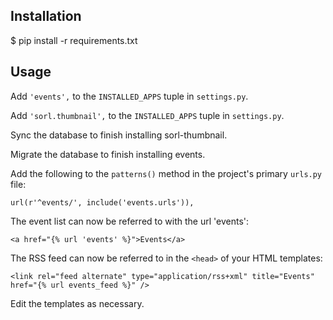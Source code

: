 ## Installation

$ pip install -r requirements.txt

## Usage

Add ``'events',`` to the ``INSTALLED_APPS`` tuple in ``settings.py``.

Add ``'sorl.thumbnail',`` to the ``INSTALLED_APPS`` tuple in ``settings.py``.

Sync the database to finish installing sorl-thumbnail.

Migrate the database to finish installing events.

Add the following to the ``patterns()`` method in the project's primary ``urls.py`` file:

    url(r'^events/', include('events.urls')),
    
The event list can now be referred to with the url 'events':

    <a href="{% url 'events' %}">Events</a>

The RSS feed can now be referred to in the ``<head>`` of your HTML templates:
    
    <link rel="feed alternate" type="application/rss+xml" title="Events" href="{% url events_feed %}" />

Edit the templates as necessary.